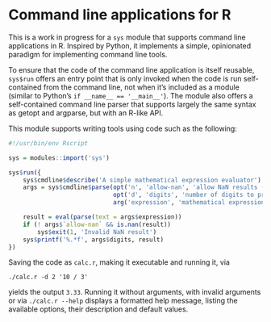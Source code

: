 # Command line applications for R

This is a work in progress for a `sys` module that supports command line
applications in R. Inspired by Python, it implements a simple, opinionated
paradigm for implementing command line tools.

To ensure that the code of the command line application is itself reusable,
`sys$run` offers an entry point that is only invoked when the code is run
self-contained from the command line, not when it’s included as a module
(similar to Python’s `if __name__ == '__main__'`). The module also offers a
self-contained command line parser that supports largely the same syntax as
getopt and argparse, but with an R-like API.

This module supports writing tools using code such as the following:

```r
#!/usr/bin/env Rscript

sys = modules::import('sys')

sys$run({
    sys$cmdline$describe('A simple mathematical expression evaluator')
    args = sys$cmdline$parse(opt('n', 'allow-nan', 'allow NaN results (otherwise, the program exits with a failure)', FALSE),
                             opt('d', 'digits', 'number of digits to print', 0),
                             arg('expression', 'mathematical expression'))

    result = eval(parse(text = args$expression))
    if (! args$`allow-nan` && is.nan(result))
        sys$exit(1, 'Invalid NaN result')
    sys$printf('%.*f', args$digits, result)
})
```

Saving the code as `calc.r`, making it executable and running it, via

    ./calc.r -d 2 '10 / 3'

yields the output `3.33`. Running it without arguments, with invalid arguments
or via `./calc.r --help` displays a formatted help message, listing the
available options, their description and default values.
